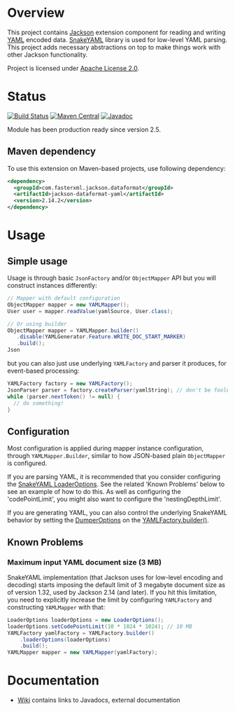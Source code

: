 # Overview

This project contains [Jackson](http://wiki.fasterxml.com/JacksonHome) extension component for reading and writing [YAML](http://en.wikipedia.org/wiki/YAML) encoded data.
[SnakeYAML](https://bitbucket.org/asomov/snakeyaml/) library is used for low-level YAML parsing.
This project adds necessary abstractions on top to make things work with other Jackson functionality.

Project is licensed under [Apache License 2.0](http://www.apache.org/licenses/LICENSE-2.0.txt).

# Status

[![Build Status](https://travis-ci.org/FasterXML/jackson-dataformat-yaml.svg?branch=master)](https://travis-ci.org/FasterXML/jackson-dataformat-yaml)
[![Maven Central](https://maven-badges.herokuapp.com/maven-central/com.fasterxml.jackson.dataformat/jackson-dataformat-yaml/badge.svg)](https://maven-badges.herokuapp.com/maven-central/com.fasterxml.jackson.dataformat/jackson-dataformat-yaml/)
[![Javadoc](https://javadoc-emblem.rhcloud.com/doc/com.fasterxml.jackson.dataformat/jackson-dataformat-yaml/badge.svg)](http://www.javadoc.io/doc/com.fasterxml.jackson.dataformat/jackson-dataformat-yaml)

Module has been production ready since version 2.5.

## Maven dependency

To use this extension on Maven-based projects, use following dependency:

```xml
<dependency>
  <groupId>com.fasterxml.jackson.dataformat</groupId>
  <artifactId>jackson-dataformat-yaml</artifactId>
  <version>2.14.2</version>
</dependency>
```

# Usage

## Simple usage

Usage is through basic `JsonFactory` and/or `ObjectMapper` API but you will construct instances differently:

```java
// Mapper with default configuration
ObjectMapper mapper = new YAMLMapper();
User user = mapper.readValue(yamlSource, User.class);

// Or using builder
ObjectMapper mapper = YAMLMapper.builder()
   .disable(YAMLGenerator.Feature.WRITE_DOC_START_MARKER)
   .build();
Json

```

but you can also just use underlying `YAMLFactory` and parser it produces, for event-based processing:

```java
YAMLFactory factory = new YAMLFactory();
JsonParser parser = factory.createParser(yamlString); // don't be fooled by method name...
while (parser.nextToken() != null) {
  // do something!
}
```

## Configuration

Most configuration is applied during mapper instance configuration, through
`YAMLMapper.Builder`, similar to how JSON-based plain `ObjectMapper` is configured.

If you are parsing YAML, it is recommended that you consider configuring the
[SnakeYAML LoaderOptions](https://www.javadoc.io/doc/org.yaml/snakeyaml/latest/org/yaml/snakeyaml/LoaderOptions.html).
See the related 'Known Problems' below to see an example of how to do this. As well as configuring the
'codePointLimit', you might also want to configure the 'nestingDepthLimit'.

If you are generating YAML, you can also control the underlying SnakeYAML behavior by
setting the [DumperOptions](https://www.javadoc.io/doc/org.yaml/snakeyaml/latest/org/yaml/snakeyaml/DumperOptions.html)
on the [YAMLFactory.builder()](https://javadoc.io/static/com.fasterxml.jackson.dataformat/jackson-dataformat-yaml/2.14.2/com/fasterxml/jackson/dataformat/yaml/YAMLFactoryBuilder.html).

## Known Problems

### Maximum input YAML document size (3 MB)

SnakeYAML implementation (that Jackson uses for low-level encoding and decoding) starts imposing the default limit of 3 megabyte document size as of version 1.32, used by Jackson 2.14 (and later).
If you hit this limitation, you need to explicitly increase the limit by configuring `YAMLFactory` and constructing `YAMLMapper` with that:

```java
LoaderOptions loaderOptions = new LoaderOptions();
loaderOptions.setCodePointLimit(10 * 1024 * 1024); // 10 MB
YAMLFactory yamlFactory = YAMLFactory.builder()
    .loaderOptions(loaderOptions)
    .build();
YAMLMapper mapper = new YAMLMapper(yamlFactory);
```

# Documentation

* [Wiki](../../../wiki) contains links to Javadocs, external documentation
